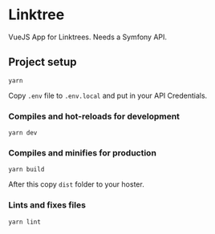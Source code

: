 # Linktree

VueJS App for Linktrees. Needs a Symfony API.

## Project setup
```
yarn
```

Copy `.env` file to `.env.local` and put in your API Credentials.

### Compiles and hot-reloads for development
```
yarn dev
```

### Compiles and minifies for production
```
yarn build
```

After this copy `dist` folder to your hoster.

### Lints and fixes files
```
yarn lint
```
